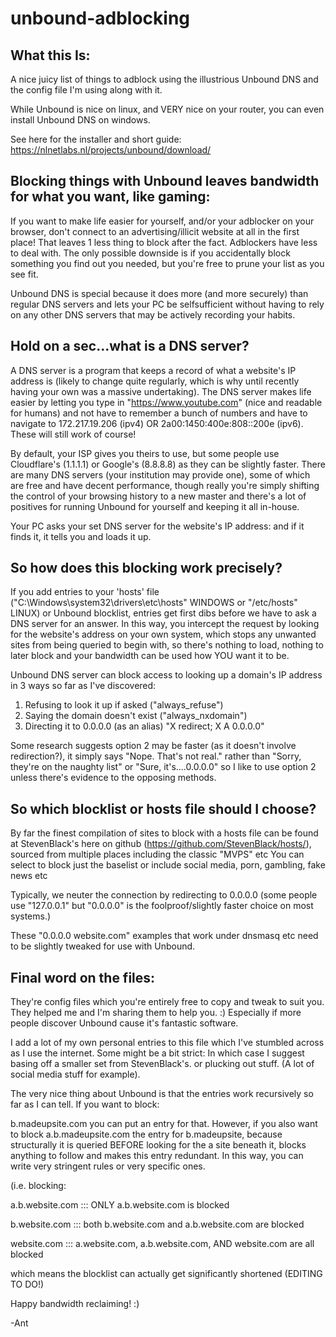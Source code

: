 # unbound-adblocking
What this Is:
-------------
A nice juicy list of things to adblock using the illustrious Unbound DNS and the config file I'm using along with it. 

While Unbound is nice on linux, and VERY nice on your router, you can even install Unbound DNS on windows. 

See here for the installer and short guide: https://nlnetlabs.nl/projects/unbound/download/ 

Blocking things with Unbound leaves bandwidth for what you want, like gaming:
-----------------------------
If you want to make life easier for yourself, and/or your adblocker on your browser, don't connect to an advertising/illicit website at all in the first place! That leaves 1 less thing to block after the fact. Adblockers have less to deal with.
The only possible downside is if you accidentally block something you find out you needed, but you're free to prune your list as you see fit. 

Unbound DNS is special because it does more (and more securely) than regular DNS servers and lets your PC be selfsufficient without having to rely on any other DNS servers that may be actively recording your habits.

Hold on a sec...what is a DNS server?
------------------------------------
A DNS server is a program that keeps a record of what a website's IP address is (likely to change quite regularly, which is why until recently having your own was a massive undertaking). 
The DNS server makes life easier by letting you type in "https://www.youtube.com" (nice and readable for humans) and not have to remember a bunch of numbers and have to navigate to 172.217.19.206 (ipv4)  OR  2a00:1450:400e:808::200e  (ipv6). 
These will still work of course! 

By default, your ISP gives you theirs to use, but some people use Cloudflare's (1.1.1.1) or Google's (8.8.8.8) as they can be slightly faster.  There are many DNS servers (your institution may provide one), some of which are free and have decent performance, though really you're simply shifting the control of your browsing history to a new master and there's a lot of positives for running Unbound for yourself and keeping it all in-house.

Your PC asks your set DNS server for the website's IP address: and if it finds it, it tells you and loads it up.


So how does this blocking work precisely?
-----------------------------------------
If you add entries to your 'hosts' file ("C:\Windows\system32\drivers\etc\hosts" WINDOWS or "/etc/hosts" LINUX) or Unbound blocklist, entries get first dibs before we have to ask a DNS server for an answer.
In this way, you intercept the request by looking for the website's address on your own system, which stops any unwanted sites from being queried to begin with, so there's nothing to load, nothing to later block and your bandwidth can be used how YOU want it to be.

Unbound DNS server can block access to looking up a domain's IP address in 3 ways so far as I've discovered:

1) Refusing to look it up if asked       ("always_refuse")
2) Saying the domain doesn't exist       ("always_nxdomain")  
3) Directing it to 0.0.0.0 (as an alias)   "X redirect; X A 0.0.0.0"

Some research suggests option 2 may be faster (as it doesn't involve redirection?), it simply says "Nope. That's not real." rather than "Sorry, they're on the naughty list" or "Sure, it's....0.0.0.0" so I like to use option 2 unless there's evidence to the opposing methods.


So which blocklist or hosts file should I choose?
-----------------------------
By far the finest compilation of sites to block with a hosts file can be found at StevenBlack's here on github (https://github.com/StevenBlack/hosts/), sourced from multiple places including the classic "MVPS" etc You can select to block just the baselist or include social media, porn, gambling, fake news etc

Typically, we neuter the connection by redirecting to 0.0.0.0 (some people use "127.0.0.1" but "0.0.0.0" is the foolproof/slightly faster choice on most systems.)

These "0.0.0.0 website.com" examples that work under dnsmasq etc need to be slightly tweaked for use with Unbound.


Final word on the files:
------------------------
They're config files which you're entirely free to copy and tweak to suit you. They helped me and I'm sharing them to help you. :) Especially if more people discover Unbound cause it's fantastic software.

I add a lot of my own personal entries to this file which I've stumbled across as I use the internet. Some might be a bit strict: In which case I suggest basing off a smaller set from StevenBlack's. or plucking out stuff. (A lot of social media stuff for example).

The very nice thing about Unbound is that the entries work recursively so far as I can tell. If you want to block:

b.madeupsite.com  you can put an entry for that. However, if you also want to block
a.b.madeupsite.com    the entry for b.madeupsite, because structurally it is queried BEFORE looking for the a site beneath it, blocks anything to follow and makes this entry redundant. In this way, you can write very stringent rules or very specific ones.

(i.e. blocking:

a.b.website.com    :::           ONLY a.b.website.com is blocked

b.website.com      :::           both b.website.com and a.b.website.com are blocked

website.com        :::           a.website.com, a.b.website.com, AND website.com are all blocked



which means the blocklist can actually get significantly shortened (EDITING TO DO!)

Happy bandwidth reclaiming! :)

-Ant








